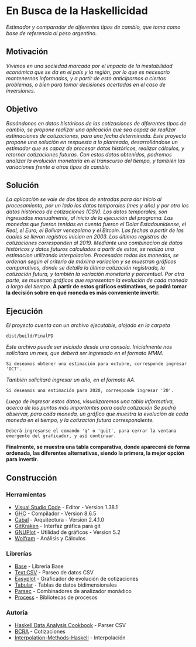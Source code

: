 # En Busca de la Haskellicidad
_Estimador y comparador de diferentes tipos de cambio, que toma como base de referencia al peso argentino._

## Motivación 
_Vivimos en una sociedad marcada por el impacto de la inestabilidad económica que se da en el país y la región, por lo que es necesario mantenernos informados, y a partir de esto anticiparnos a ciertos problemas, o bien para tomar decisiones acertadas en el caso de inversiones._

## Objetivo
_Basándonos en datos históricos de las cotizaciones de diferentes tipos de cambio, se propone realizar una aplicación que sea capaz de realizar estimaciones de cotizaciones, para una fecha determinada.
Este proyecto propone una solución en respuesta a lo planteado, desarrollándose un estimador que es capaz de procesar datos históricos, realizar cálculos, y retornar cotizaciones futuras.
Con estos datos obtenidos, podremos analizar la evolución monetaria en el transcurso del tiempo, y también las variaciones frente a otros tipos de cambio._

## Solución
_La aplicación se vale de dos tipos de entradas para dar inicio al procesamiento, por un lado los datos temporales (mes y año) y por otro los datos históricos de cotizaciones (CSV).
Los datos temporales, son ingresados manualmente, al inicio de la ejecución del programa.
Las monedas que fueron tenidas en cuenta fueron el Dolar Estadounidense, el Real, el Euro, el Bolivar venezolano y el Bitcoin.
Las fechas a partir de las cuales se llevan registros inician en 2003. Los últimos registros de cotizaciones corresponden al 2019.
Mediante una combinacion de datos históricos y datos futuros calculados a partir de estos, se realiza una estimacion utilizando interpolacion.
Procesadas todas las monedas, se ordenan según el criterio de máxima variación y se muestran gráficos comparativos, donde se detalla la última cotización registrada, la cotización futura, y también la variación monetaria y porcentual.
Por otra parte, se muestran gráficos que representan la evolución de cada moneda a largo del tiempo._
**A partir de estos gráficos estimativos, se podrá tomar la decisión sobre en qué moneda es más conveniente invertir.**

## Ejecución
_El proyecto cuenta con un archivo ejecutable, alojado en la carpeta_ 
```
dist/build/FinalPD
```
_Este archivo puede ser iniciado desde una consola._ 
_Inicialmente nos solicitara un mes, que deberá ser ingresado en el formato MMM._ 
```
Si deseamos obtener una estimación para octubre, corresponde ingresar 'OCT'.
```
_También solicitará ingresar un año, en el formato AA._ 
```
Si deseamos una estimación para 2020, corresponde ingresar '20'.
```
_Luego de ingresar estos datos, visualizaremos una tabla informativa, acerca de los puntos más importantes para cada cotización_
_Se podrá observar, para cada moneda, un gráfico que muestra la evolución de cada moneda en el tiempo, y la cotización futura correspondiente._
```
Deberá ingresarse el comando 'q' o 'quit', para cerrar la ventana emergente del graficador, y así continuar.
```
**Finalmente, se muestra una tabla comparativa, donde aparecerá de forma ordenada, las diferentes alternativas, siendo la primera, la mejor opción para invertir.** 

## Construcción
### Herramientas
* [Visual Studio Code](https://code.visualstudio.com/) - Editor - Version 1.38.1
* [GHC](https://www.haskell.org/ghc/)  - Compilador - Version 8.6.5
* [Cabal](https://www.haskell.org/cabal/) - Arquitectura - Version 2.4.1.0
* [GitKraken](https://www.gitkraken.com/) - Interfaz gráfica para git
* [GNUPlot](http://www.gnuplot.info/) - Utilidad de gráficos - Version 5.2
* [Wolfram](https://www.wolframalpha.com/) - Análisis y Cálculos 

### Librerías
* [Base](http://hackage.haskell.org/package/base) - Libreria Base
* [Text.CSV](http://hackage.haskell.org/package/csv-0.1.2/docs/Text-CSV.html) - Parseo de datos CSV
* [Easyplot](http://hackage.haskell.org/package/easyplot) - Graficador de evolución de cotizaciones
* [Tabular](http://hackage.haskell.org/package/tabular) - Tablas de datos bidimensionales
* [Parsec](http://hackage.haskell.org/package/parsec) - Combinadores de analizador monádico
* [Process](http://hackage.haskell.org/package/process) - Bibliotecas de procesos

### Autoría
* [Haskell Data Analysis Cookbook](https://subscription.packtpub.com/book/big_data_and_business_intelligence/9781783286331/1/ch01lvl1sec12/keeping-and-representing-data-from-a-csv-file) - Parser CSV
* [BCRA](https://www.bcra.gob.ar/PublicacionesEstadisticas/Evolucion_moneda.asp)  - Cotizaciones
* [Interpolation-Methods-Haskell](https://github.com/jatempa/Interpolation-Methods-Haskell) - Interpolación
